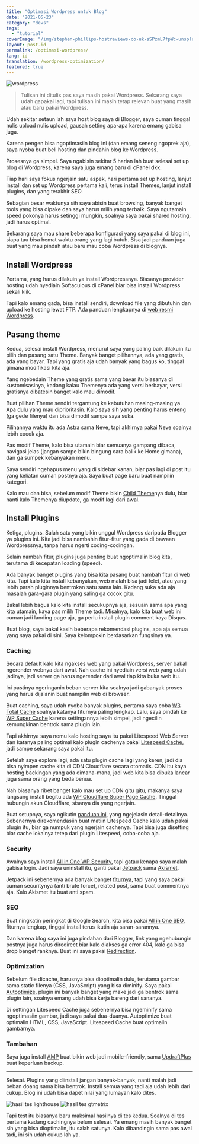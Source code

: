 ```yaml
---
title: "Optimasi Wordpress untuk Blog"
date: "2021-05-23"
category: "devs"
tags:
  - "tutorial"
coverImage: "/img/stephen-phillips-hostreviews-co-uk-sSPzmL7fpWc-unsplash.webp"
layout: post-id
permalink: /optimasi-wordpress/
lang: id
translation: /wordpress-optimization/
featured: true
---
```


![wordpress](/img/stephen-phillips-hostreviews-co-uk-sSPzmL7fpWc-unsplash.webp)

> Tulisan ini ditulis pas saya masih pakai Wordpress. Sekarang saya udah gapakai lagi, tapi tulisan ini masih tetap relevan buat yang masih atau baru pakai Wordpress.

Udah sekitar setaun lah saya host blog saya di Blogger, saya cuman tinggal nulis upload nulis upload, gausah setting apa-apa karena emang gabisa juga.

Karena pengen bisa ngoptimasiin blog ini (dan emang seneng ngoprek aja), saya nyoba buat beli hosting dan pindahin blog ke Wordpress.

Prosesnya ga simpel. Saya ngabisin sekitar 5 harian lah buat selesai set up blog di Wordpress, karena saya juga emang baru di cPanel dkk.

Tiap hari saya fokus ngerjain satu aspek, hari pertama set up hosting, lanjut install dan set up Wordpress pertama kali, terus install Themes, lanjut install plugins, dan yang terakhir SEO.

Sebagian besar waktunya sih saya abisin buat browsing, banyak banget tools yang bisa dipake dan saya harus milih yang terbaik. Saya ngutamain speed pokonya harus setinggi mungkin, soalnya saya pakai shared hosting, jadi harus optimal.

Sekarang saya mau share beberapa konfigurasi yang saya pakai di blog ini, siapa tau bisa hemat waktu orang yang lagi butuh. Bisa jadi panduan juga buat yang mau pindah atau baru mau coba Wordpress di blognya.

## Install Wordpress

Pertama, yang harus dilakuin ya install Wordpressnya. Biasanya provider hosting udah nyediain Softaculous di cPanel biar bisa install Wordpress sekali klik.

Tapi kalo emang gada, bisa install sendiri, download file yang dibutuhin dan upload ke hosting lewat FTP. Ada panduan lengkapnya di [web resmi Wordpress](https://wordpress.org).

## Pasang theme

Kedua, selesai install Wordpress, menurut saya yang paling baik dilakuin itu pilih dan pasang satu Theme. Banyak banget pilihannya, ada yang gratis, ada yang bayar. Tapi yang gratis aja udah banyak yang bagus ko, tinggal gimana modifikasi kita aja.

Yang ngebedain Theme yang gratis sama yang bayar itu biasanya di kustomisasinya, kadang kalau Themenya ada yang versi berbayar, versi gratisnya dibatesin banget kalo mau dimodif.

Buat pilihan Theme sendiri tergantung ke kebutuhan masing-masing ya. Apa dulu yang mau diprioritasin. Kalo saya sih yang penting harus enteng (ga gede filenya) dan bisa dimodif sampe saya suka.

Pilihannya waktu itu ada [Astra](https://wordpress.org/themes/astra/) sama [Neve](https://wordpress.org/themes/neve/), tapi akhirnya pakai Neve soalnya lebih cocok aja.

Pas modif Theme, kalo bisa utamain biar semuanya gampang dibaca, navigasi jelas (jangan sampe bikin bingung cara balik ke Home gimana), dan ga sumpek kebanyakan menu.

Saya sendiri ngehapus menu yang di sidebar kanan, biar pas lagi di post itu yang keliatan cuman postnya aja. Saya buat page baru buat nampilin kategori.

Kalo mau dan bisa, sebelum modif Theme bikin [Child Theme](https://codeable.io/what-is-a-child-theme-wordpress/#:~:text=A%20child%20theme%20is%20a,of%20modifying%20an%20existing%20theme.)nya dulu, biar nanti kalo Themenya diupdate, ga modif lagi dari awal.

## Install Plugins

Ketiga, plugins. Salah satu yang bikin unggul Wordpress daripada Blogger ya plugins ini. Kita jadi bisa nambahin fitur-fitur yang gada di bawaan Wordpressnya, tanpa harus ngerti coding-codingan.

Selain nambah fitur, plugins juga penting buat ngoptimalin blog kita, terutama di kecepatan loading (speed).

Ada banyak banget plugins yang bisa kita pasang buat nambah fitur di web kita. Tapi kalo kita install kebanyakan, web malah bisa jadi lelet, atau yang lebih parah pluginnya bentrokan satu sama lain. Kadang suka ada aja masalah gara-gara plugin yang saling ga cocok gitu.

Bakal lebih bagus kalo kita install secukupnya aja, sesuain sama apa yang kita utamain, kaya pas milih Theme tadi. Misalnya, kalo kita buat web ini cuman jadi landing page aja, ga perlu install plugin comment kaya Disqus.

Buat blog, saya bakal kasih beberapa rekomendasi plugins, apa aja semua yang saya pakai di sini. Saya kelompokin berdasarkan fungsinya ya.

### Caching

Secara default kalo kita ngakses web yang pakai Wordpress, server bakal ngerender webnya dari awal. Nah cache ini nyediain versi web yang udah jadinya, jadi server ga harus ngerender dari awal tiap kita buka web itu.

Ini pastinya ngeringanin beban server kita soalnya jadi gabanyak proses yang harus dijalanin buat nampilin web di browser.

Buat caching, saya udah nyoba banyak plugins, pertama saya coba [W3 Total Cache](https://id.wordpress.org/plugins/w3-total-cache/) soalnya katanya fiturnya paling lengkap. Lalu, saya pindah ke [WP Super Cache](https://id.wordpress.org/plugins/wp-super-cache/) karena settingannya lebih simpel, jadi ngecilin kemungkinan bentrok sama plugin lain.

Tapi akhirnya saya nemu kalo hosting saya itu pakai Litespeed Web Server dan katanya paling optimal kalo plugin cachenya pakai [Litespeed Cache](https://id.wordpress.org/plugins/litespeed-cache/), jadi sampe sekarang saya pakai itu.

Setelah saya explore lagi, ada satu plugin cache lagi yang keren, jadi dia bisa nyimpen cache kita di CDN Cloudflare secara otomatis. CDN itu kaya hosting backingan yang ada dimana-mana, jadi web kita bisa dibuka lancar juga sama orang yang beda benua.

Nah biasanya ribet banget kalo mau set up CDN gitu gitu, makanya saya langsung install begitu ada [WP Cloudflare Super Page Cache](https://wordpress.org/plugins/wp-cloudflare-page-cache/). Tinggal hubungin akun Cloudflare, sisanya dia yang ngerjain.

Buat setupnya, saya ngikutin [panduan ini](https://webspeedtools.com/litespeed-cache-cloudflare/), yang ngejelasin detail-detailnya. Sebenernya direkomendasiin buat matiin Litespeed Cache kalo udah pakai plugin itu, biar ga numpuk yang ngerjain cachenya. Tapi bisa juga disetting biar cache lokalnya tetep dari plugin Litespeed, coba-coba aja.

### Security

Awalnya saya install [All in One WP Security](https://wordpress.org/plugins/all-in-one-wp-security-and-firewall/), tapi gatau kenapa saya malah gabisa login. Jadi saya uninstall itu, ganti pakai [Jetpack](https://wordpress.org/plugins/jetpack/) sama [Akismet](https://wordpress.org/plugins/akismet/).

Jetpack ini sebenernya ada banyak banget [fiturnya](https://jetpack.com/support/features/), tapi yang saya pakai cuman securitynya (anti brute force), related post, sama buat commentnya aja. Kalo Akismet itu buat anti spam.

### SEO

Buat ningkatin peringkat di Google Search, kita bisa pakai [All in One SEO](https://wordpress.org/plugins/all-in-one-seo-pack/), fiturnya lengkap, tinggal install terus ikutin aja saran-sarannya.

Dan karena blog saya ini juga pindahan dari Blogger, link yang ngehubungin postnya juga harus diredirect biar kalo diakses ga error 404, kalo ga bisa drop banget ranknya. Buat ini saya pakai [Redirection](https://wordpress.org/plugins/redirection/).

### Optimization

Sebelum file dicache, harusnya bisa dioptimalin dulu, terutama gambar sama static filenya (CSS, JavaScript) yang bisa diminify. Saya pakai [Autoptimize](https://wordpress.org/plugins/autoptimize/), plugin ini banyak banget yang make jadi ga bentrok sama plugin lain, soalnya emang udah bisa kerja bareng dari sananya.

Di settingan Litespeed Cache juga sebenernya bisa ngeminify sama ngoptimasiin gambar, jadi saya pakai dua-duanya. Autoptimize buat optimalin HTML, CSS, JavaScript. Litespeed Cache buat optimalin gambarnya.

### Tambahan

Saya juga install [AMP](https://wordpress.org/plugins/amp/) buat bikin web jadi mobile-friendly, sama [UpdraftPlus](https://wordpress.org/plugins/updraftplus/) buat keperluan backup.

---

Selesai. Plugins yang diinstall jangan banyak-banyak, nanti malah jadi beban doang sama bisa bentrok. Install semua yang tadi aja udah lebih dari cukup. Blog ini udah bisa dapet nilai yang lumayan kalo dites.

![hasil tes lighthouse](/img/lighthouse.webp)
![hasil tes gtmetrix](/img/gtmetrix.webp)

Tapi test itu biasanya baru maksimal hasilnya di tes kedua. Soalnya di tes pertama kadang cachingnya belum selesai. Ya emang masih banyak banget sih yang bisa dioptimalin, itu salah satunya. Kalo dibandingin sama pas awal tadi, ini sih udah cukup lah ya.
